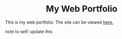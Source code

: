 <h1 align="center">My Web Portfolio</h1>

This is my web portfolio. The site can be viewed <a href="https://ariqfraser.github.io/WebPortfolio/" target="_blank">here.</a>

note to self:
    update this